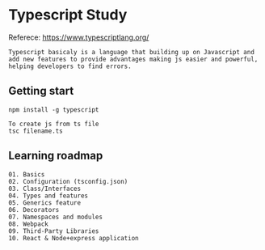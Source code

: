 # Typescript Study
Referece: https://www.typescriptlang.org/

```
Typescript basicaly is a language that building up on Javascript and add new features to provide advantages making js easier and powerful, helping developers to find errors.
```

## Getting start
```
npm install -g typescript

To create js from ts file
tsc filename.ts
```


## Learning roadmap
```
01. Basics
02. Configuration (tsconfig.json)
03. Class/Interfaces
04. Types and features
05. Generics feature
06. Decorators
07. Namespaces and modules
08. Webpack
09. Third-Party Libraries
10. React & Node+express application
```